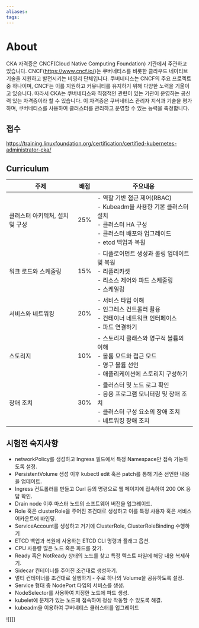 ```yaml
---
aliases: 
tags:
---
```

# About

CKA 자격증은 CNCF(Cloud Native Computing Foundation) 기관에서 주관하고 있습니다. CNCF(https://www.cncf.io/)는 쿠버네티스를 비롯한 클라우드 네이티브 기술을 지원하고 발전시키는 비영리 단체입니다. 쿠버네티스는 CNCF의 주요 프로젝트 중 하나이며, CNCF는 이를 지원하고 커뮤니티를 유지하기 위해 다양한 노력을 기울이고 있습니다. 따라서 CKA는 쿠버네티스와 직접적인 관련이 있는 기관이 운영하는 공신력 있는 자격증이라 할 수 있습니다. 이 자격증은 쿠버네티스 관리자 지식과 기술을 평가하며, 쿠버네티스를 사용하여 클러스터를 관리하고 운영할 수 있는 능력을 측정합니다.

## 접수

https://training.linuxfoundation.org/certification/certified-kubernetes-administrator-cka/

## Curriculum

| 주제                 | 배점  | 주요내용                                                                                                  |
| ------------------ | --- | ----------------------------------------------------------------------------------------------------- |
| 클러스터 아키텍처, 설치 및 구성 | 25% | - 역할 기반 접근 제어(RBAC)<br>- Kubeadm을 사용한 기본 클러스터 설치<br>- 클러스터 HA 구성<br>- 클러스터 배포와 업그레이드<br>- etcd 백업과 복원 |
| 워크 로드와 스케줄링        | 15% | - 디플로이먼트 생성과 롤링 업데이트 및 복원<br>- 리플리카셋<br>- 리소스 제어와 파드 스케줄링<br>- 스케일링                                   |
| 서비스와 네트워킹          | 20% | - 서비스 타입 이해<br>- 인그레스 컨트롤러 활용<br>- 컨테이너 네트워크 인터페이스<br>- 파드 연결하기                                       |
| 스토리지               | 10% | - 스토리지 클래스와 영구적 볼륨의 이해<br>- 볼륨 모드와 접근 모드<br>- 영구 볼륨 선언<br>- 애플리케이션에 스토리지 구성하기<br>                     |
| 장애 조치              | 30% | - 클러스터 및 노드 로그 확인<br>- 응용 프로그램 모니터링 및 장애 조치<br>- 클러스터 구성 요소의 장애 조치<br>- 네트워킹 장애 조치<br>                |
## 시험전 숙지사항
 
- networkPolicy를 생성하고 Ingress 필드에서 특정 Namespace만 접속 가능하도록 설정.
- PersistentVolume 생성 이후 kubectl edit 혹은 patch를 통해 기존 선언한 내용을 업데이트.
- Ingress 컨트롤러를 만들고 Curl 등의 명령으로 웹 페이지에 접속하여 200 OK 응답 확인.
- Drain node 이후 마스터 노드의 소프트웨어 버전을 업그레이드.
- Role 혹은 clusterRole을 주어진 조건대로 생성하고 이를 특정 사용자 혹은 서비스 어카운트에 바인딩.
- ServiceAccount를 생성하고 거기에 ClusterRole, ClusterRoleBinding 수행하기
- ETCD 백업과 복원에 사용하는 ETCD CLI 명령과 플래그 옵션.
- CPU 사용량 많은 노드 혹은 파드를 찾기.
- Ready 혹은 NotReady 상태의 노드를 찾고 특정 텍스트 파일에 해당 내용 복제하기.
- Sidecar 컨테이너를 주어진 조건대로 생성하기.
- 멀티 컨테이너를 조건대로 실행하기 - 주로 하나의 Volume을 공유하도록 설정.
- Service 형태 중 NodePort 타입의 서비스를 생성.
- NodeSelector를 사용하여 지정한 노드에 파드 생성.
- kubelet에 문제가 있는 노드에 접속하여 정상 작동할 수 있도록 해결.
- kubeadm을 이용하여 쿠버네티스 클러스터를 업그레이드
    


![[]]

